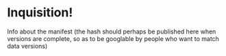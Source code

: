 # Inquisition!

Info about the manifest (the hash should perhaps be published here when versions are complete, so as to be googlable by people who want to match data versions)
